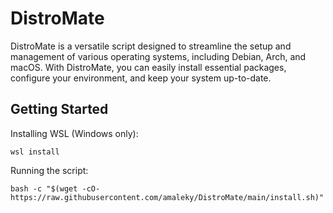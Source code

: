 # DistroMate

DistroMate is a versatile script designed to streamline the setup and management of various operating systems, including Debian, Arch, and macOS. With DistroMate, you can easily install essential packages, configure your environment, and keep your system up-to-date.

## Getting Started

Installing WSL (Windows only):
```shell
wsl install
```

Running the script:
```shell
bash -c "$(wget -cO- https://raw.githubusercontent.com/amaleky/DistroMate/main/install.sh)"
```

